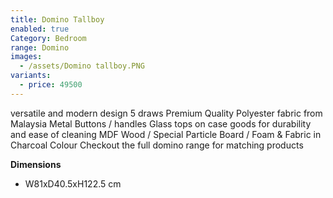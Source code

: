 ```yaml
---
title: Domino Tallboy
enabled: true
Category: Bedroom
range: Domino
images:
  - /assets/Domino tallboy.PNG
variants:
  - price: 49500
---
```

versatile and modern design
5 draws
Premium Quality Polyester fabric from Malaysia
Metal Buttons / handles
Glass tops on case goods for durability and ease of cleaning
MDF Wood / Special Particle Board / Foam & Fabric in Charcoal Colour
Checkout the full domino range for matching products
<br/>


**Dimensions**
* W81xD40.5xH122.5 cm